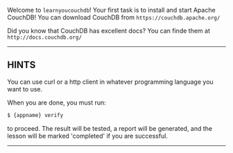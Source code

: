 Welcome to `learnyoucouchdb`! Your first task is to install and start
Apache CouchDB! You can download CouchDB from
`https://couchdb.apache.org/`

Did you know that CouchDB has excellent docs? You can finde them at
`http://docs.couchdb.org/`


----------------------------------------------------------------------
## HINTS

You can use curl or a http client in whatever programming language you
want to use.

When you are done, you must run:

```sh
$ {appname} verify
```

to proceed. The result will be tested, a report will be generated,
and the lesson will be marked 'completed' if you are successful.

----------------------------------------------------------------------
